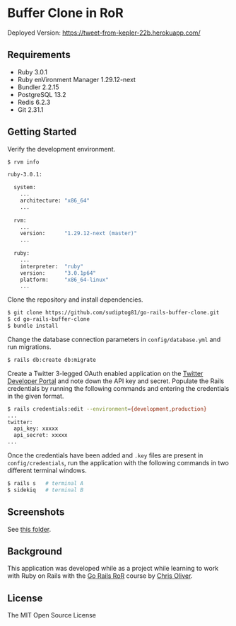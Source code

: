 # Buffer Clone in RoR

Deployed Version: https://tweet-from-kepler-22b.herokuapp.com/

## Requirements

  - Ruby 3.0.1
  - Ruby enVironment Manager 1.29.12-next 
  - Bundler 2.2.15
  - PostgreSQL 13.2
  - Redis 6.2.3
  - Git 2.31.1

## Getting Started

Verify the development environment.

```bash
$ rvm info

ruby-3.0.1:

  system:
    ...
    architecture: "x86_64"
    ...
    
  rvm:
    ...
    version:      "1.29.12-next (master)"
    ...
    
  ruby:
    ...
    interpreter:  "ruby"
    version:      "3.0.1p64"
    platform:     "x86_64-linux"
    ...
```

Clone the repository and install dependencies.
```bash
$ git clone https://github.com/sudiptog81/go-rails-buffer-clone.git
$ cd go-rails-buffer-clone
$ bundle install
```

Change the database connection parameters in `config/database.yml` and run migrations.

```bash
$ rails db:create db:migrate
```

Create a Twitter 3-legged OAuth enabled application on the [Twitter Developer Portal](https://developer.twitter.com/en/portal/dashboard) and note down the API key and secret. Populate the Rails credentials by running the following commands and entering the credentials in the given format.

```bash
$ rails credentials:edit --environment={development,production}
...
twitter:
  api_key: xxxxx
  api_secret: xxxxx
...
```

Once the credentials have been added and `.key` files are present in `config/credentials`, run the application with the following commands in two different terminal windows.

```bash
$ rails s   # terminal A
$ sidekiq   # terminal B
```

## Screenshots

See [this folder](.github/).

## Background

This application was developed while as a project while learning to work with Ruby on Rails with the [Go Rails RoR](https://gorails.com/start) course by [Chris Oliver](https://github.com/excid3).

## License

The MIT Open Source License


